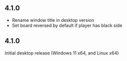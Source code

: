 ## 4.1.0

* Rename window title in desktop version
* Set board reversed by default if player has black side

## 4.1.0

Initial desktop release (Windows 11 x64, and Linux x64)